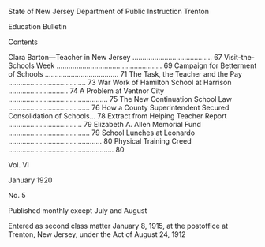 State of New Jersey
Department of Public Instruction
Trenton

Education Bulletin

Contents

Clara Barton—Teacher in New Jersey ........................................ 67
Visit-the-Schools Week ..................................................... 69
Campaign for Betterment of Schools ..................................... 71
The Task, the Teacher and the Pay ....................................... 73
War Work of Hamilton School at Harrison .............................. 74
A Problem at Ventnor City .................................................. 75
The New Continuation School Law ......................................... 76
How a County Superintendent Secured Consolidation of Schools... 78
Extract from Helping Teacher Report ..................................... 79
Elizabeth A. Allen Memorial Fund ......................................... 79
School Lunches at Leonardo ............................................... 80
Physical Training Creed ..................................................... 80

Vol. VI

January 1920

No. 5

Published monthly except July and August

Entered as second class matter January 8, 1915, at the postoffice at Trenton, New Jersey, under the Act of August 24, 1912